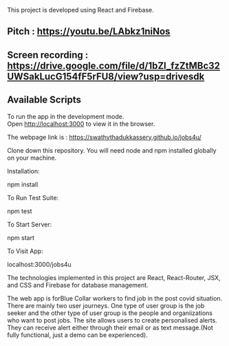 This project is developed using React and Firebase.

## Pitch : https://youtu.be/LAbkz1niNos <br />
## Screen recording : https://drive.google.com/file/d/1bZI_fzZtMBc32UWSakLucG154fF5rFU8/view?usp=drivesdk
## Available Scripts

To run the app in the development mode.<br />
Open [http://localhost:3000](http://localhost:3000) to view it in the browser.

The webpage link is : https://swathythadukkassery.github.io/jobs4u/

Clone down this repository. You will need node and npm installed globally on your machine.

Installation:

npm install

To Run Test Suite:

npm test

To Start Server:

npm start

To Visit App:

localhost:3000/jobs4u

The technologies implemented in this project are React, React-Router, JSX, and CSS and Firebase for database management. 

The web app is forBlue Collar workers to find job in the post covid situation. There are mainly two user journeys. One type of user group is the job seeker and the other type of user group is the people and organiizations who want to post jobs. 
The site allows users to create personalised alerts. They can receive alert either through their email or as text message.(Not fully functional, just a demo can be experienced).

